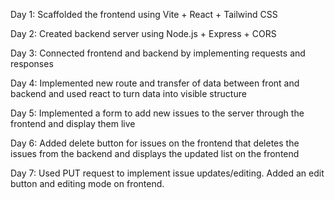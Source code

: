 Day 1: Scaffolded the frontend using Vite + React + Tailwind CSS

Day 2: Created backend server using Node.js + Express + CORS

Day 3: Connected frontend and backend by implementing requests and responses

Day 4: Implemented new route and transfer of data between front and backend and used react to turn data into visible structure

Day 5: Implemented a form to add new issues to the server through the frontend and display them live

Day 6: Added delete button for issues on the frontend that deletes the issues from the backend and displays the updated list on the frontend

Day 7: Used PUT request to implement issue updates/editing. Added an edit button and editing mode on frontend.
